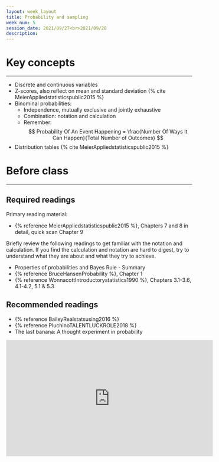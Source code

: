 ```yaml
---
layout: week_layout
title: Probability and sampling
week_num: 5
session_date: 2021/09/27<br>2021/09/28
description:
---
```


# Key concepts
---

- Discrete and continuous variables
- Z-scores, also reflect on mean and standard deviation {% cite MeierAppliedstatisticspublic2015 %}
- Binominal probabilities:
  - Independence, mutually exclusive and jointly exhaustive
  - Combination: notation and calculation
  - Remember: $$ Probability Of An Event Happening = \frac{Number Of Ways It Can Happen}{Total Number of Outcomes} $$
- Distribution tables {% cite MeierAppliedstatisticspublic2015 %}

<!-- - Probability and Bayes' Rule {% cite BruceHansenProbability %} -->
<!-- - Distributions: Normal, Poisson, and binomial {% cite MeierAppliedstatisticspublic2015 %} -->

# Before class
---

## Required readings

Primary reading material:

- {% reference MeierAppliedstatisticspublic2015 %}, Chapters 7 and 8 in detail, quick scan Chapter 9

Briefly review the following readings to get familiar with the notation and calculation. If you find the calculation and notation are hard to digest, try to understand what they are about and what they try to achieve.

- Properties of probabilities and Bayes Rule - Summary 
- {% reference BruceHansenProbability %}, Chapter 1
- {% reference WonnacottIntroductorystatistics1990 %}, Chapters 3.1-3.6, 4.1-4.2, 5.1 & 5.3

## Recommended readings

- {% reference BaileyRealstatsusing2016 %}
- {% reference PluchinoTALENTLUCKROLE2018 %}
- The last banana: A thought experiment in probability

<iframe width="560" height="315" src="https://www.youtube.com/embed/Kgudt4PXs28" title="YouTube video player" frameborder="0" allow="accelerometer; autoplay; clipboard-write; encrypted-media; gyroscope; picture-in-picture" allowfullscreen></iframe>
 
